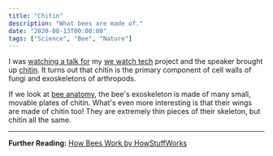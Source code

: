 ```yaml
---
title: "Chitin"
description: "What bees are made of."
date: "2020-08-13T00:00:00"
tags: ["Science", "Bee", "Nature"]
---
```


I was [watching a talk for](https://www.youtube.com/watch?v=jl1tGiUiTtI) my [we watch tech](https://wewatch.tech) project and the speaker brought up [chitin](https://en.wikipedia.org/wiki/Chitin). It turns out that chitin is the primary component of cell walls of fungi and exoskeletons of arthropods.

If we look at [bee anatomy](https://animals.howstuffworks.com/insects/bee1.htm), the bee's exoskeleton is made of many small, movable plates of chitin. What's even more interesting is that their wings are made of chitin too! They are extremely thin pieces of their skeleton, but chitin all the same.

---

**Further Reading:** [How Bees Work by HowStuffWorks](https://animals.howstuffworks.com/insects/bee.htm)
